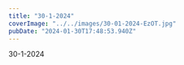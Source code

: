 ```yaml
---
title: "30-1-2024"
coverImage: "../../images/30-01-2024-EzOT.jpg"
pubDate: "2024-01-30T17:48:53.940Z"
---
```


30-1-2024
